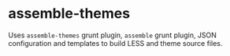 assemble-themes
===============

Uses `assemble-themes` grunt plugin, `assemble` grunt plugin, JSON configuration and templates to build LESS and theme source files.